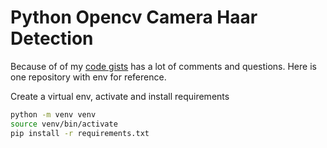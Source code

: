 # Python Opencv Camera Haar Detection


Because of of my [code gists](https://gist.github.com/radames/effc25355c194bd23bbd1d0cbf87d449) has a lot of comments and questions.
Here is one repository with env for reference.

Create a virtual env, activate and install requirements

~~~bash
python -m venv venv 
source venv/bin/activate
pip install -r requirements.txt
~~~

